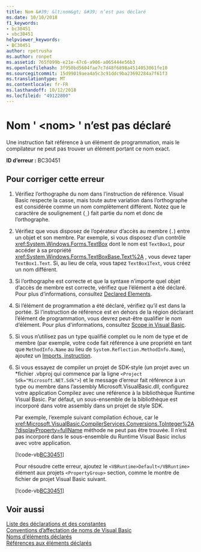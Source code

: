 ```yaml
---
title: Nom &#39; &lt;nom&gt; &#39; n’est pas déclaré
ms.date: 10/10/2018
f1_keywords:
- bc30451
- vbc30451
helpviewer_keywords:
- BC30451
author: rpetrusha
ms.author: ronpet
ms.assetid: 765f099b-e21e-47c6-a906-a065444e56b3
ms.openlocfilehash: 3f950bd5604fae7c7d48f6898a4514053061fe10
ms.sourcegitcommit: 15d99019aea4a5c3c91ddc9ba23692284a7f61f3
ms.translationtype: MT
ms.contentlocale: fr-FR
ms.lasthandoff: 10/12/2018
ms.locfileid: "49122800"
---
```

# <a name="name-39ltnamegt39-is-not-declared"></a>Nom &#39; &lt;nom&gt; &#39; n’est pas déclaré
Une instruction fait référence à un élément de programmation, mais le compilateur ne peut pas trouver un élément portant ce nom exact.  
  
 **ID d’erreur :** BC30451  
  
## <a name="to-correct-this-error"></a>Pour corriger cette erreur  
  
1. Vérifiez l’orthographe du nom dans l’instruction de référence. Visual Basic respecte la casse, mais toute autre variation dans l’orthographe est considérée comme un nom complètement différent. Notez que le caractère de soulignement (`_`) fait partie du nom et donc de l’orthographe.  
  
2. Vérifiez que vous disposez de l’opérateur d’accès au membre (`.`) entre un objet et son membre. Par exemple, si vous disposez d’un contrôle <xref:System.Windows.Forms.TextBox> dont le nom est `TextBox1`, pour accéder à sa propriété <xref:System.Windows.Forms.TextBoxBase.Text%2A> , vous devez taper `TextBox1.Text`. Si, au lieu de cela, vous tapez `TextBox1Text`, vous créez un nom différent.  
  
3. Si l’orthographe est correcte et que la syntaxe n’importe quel objet d’accès de membre est correcte, vérifiez que l’élément a été déclaré. Pour plus d’informations, consultez [Declared Elements](../../programming-guide/language-features/declared-elements/index.md).  
  
4. Si l’élément de programmation a été déclaré, vérifiez qu’il est dans la portée. Si l’instruction de référence est en dehors de la région déclarant l’élément de programmation, vous devrez peut-être qualifier le nom d’élément. Pour plus d'informations, consultez [Scope in Visual Basic](../../programming-guide/language-features/declared-elements/scope.md).  

5. Si vous n’utilisez pas un type qualifié complet ou le nom de type et de membre (par exemple, votre code fait référence à une propriété en tant que `MethodInfo.Name` au lieu de `System.Reflection.MethodInfo.Name`), ajoutez un [Imports, instruction](../statements/imports-statement-net-namespace-and-type.md).

6. Si vous essayez de compiler un projet de SDK-style (un projet avec un \*fichier .vbproj qui commence par la ligne `<Project Sdk="Microsoft.NET.Sdk">`) et le message d’erreur fait référence à un type ou membre dans l’assembly Microsoft.VisualBasic.dll, configurez votre application Compilez avec une référence à la bibliothèque Runtime Visual Basic. Par défaut, un sous-ensemble de la bibliothèque est incorporé dans votre assembly dans un projet de style SDK.

   Par exemple, l’exemple suivant compilation échoue, car le <xref:Microsoft.VisualBasic.CompilerServices.Conversions.ToInteger%2A?displayProperty=fullName> méthode ne peut pas être trouvée. Il n’est pas incorporé dans le sous-ensemble du Runtime Visual Basic inclus avec votre application.  

   [!code-vb[BC30451](~/samples/snippets/visualbasic/language-reference/error-messages/bc30451/program1.vb)]

   Pour résoudre cette erreur, ajoutez le `<VBRuntime>Default</VBRuntime>` élément aux projets `<PropertyGroup>` section, comme le montre de fichier de projet Visual Basic suivant.

   [!code-vb[BC30451](~/samples/snippets/visualbasic/language-reference/error-messages/bc30451/vbruntime.vbproj?highlight=6)]

## <a name="see-also"></a>Voir aussi  

[Liste des déclarations et des constantes](../../../visual-basic/language-reference/keywords/declarations-and-constants-summary.md)  
 [Conventions d’affectation de noms de Visual Basic](../../../visual-basic/programming-guide/program-structure/naming-conventions.md)  
 [Noms d’éléments déclarés](../../../visual-basic/programming-guide/language-features/declared-elements/declared-element-names.md)  
 [Références aux éléments déclarés](../../../visual-basic/programming-guide/language-features/declared-elements/references-to-declared-elements.md)
